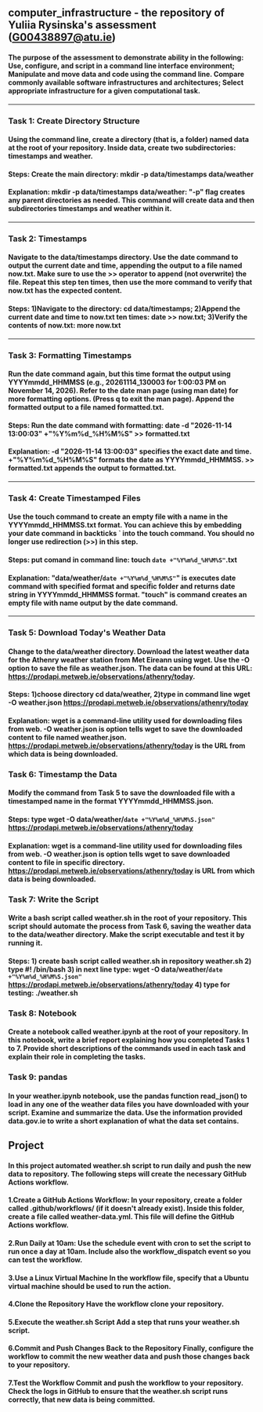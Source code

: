 ## computer_infrastructure - the repository of Yuliia Rysinska's assessment (G00438897@atu.ie)

#### The purpose of the assessment to demonstrate ability in the following: Use, configure, and script in a command line interface environment; Manipulate and move data and code using the command line. Compare commonly available software infrastructures and architectures; Select appropriate infrastructure for a given computational task.
-----------------------------------------
### Task 1: Create Directory Structure
#### Using the command line, create a directory (that is, a folder) named data at the root of your repository. Inside data, create two subdirectories: timestamps and weather.
#### Steps: Create the main directory: mkdir -p data/timestamps data/weather
#### Explanation: mkdir -p data/timestamps data/weather:  "-p" flag creates any parent directories as needed. This command will create data and then subdirectories timestamps and weather within it.
--------------------------------------
### Task 2: Timestamps
#### Navigate to the data/timestamps directory. Use the date command to output the current date and time, appending the output to a file named now.txt. Make sure to use the >> operator to append (not overwrite) the file. Repeat this step ten times, then use the more command to verify that now.txt has the expected content.
#### Steps: 1)Navigate to the directory: cd data/timestamps; 2)Append the current date and time to now.txt ten times: date >> now.txt; 3)Verify the contents of now.txt: more now.txt
-----------------------------------------------
### Task 3: Formatting Timestamps
#### Run the date command again, but this time format the output using YYYYmmdd_HHMMSS (e.g., 20261114_130003 for 1:00:03 PM on November 14, 2026). Refer to the date man page (using man date) for more formatting options. (Press q to exit the man page). Append the formatted output to a file named formatted.txt.
#### Steps: Run the date command with formatting: date -d "2026-11-14 13:00:03" +"%Y%m%d_%H%M%S" >> formatted.txt
#### Explanation: -d "2026-11-14 13:00:03" specifies the exact date and time. +"%Y%m%d_%H%M%S" formats the date as YYYYmmdd_HHMMSS. >> formatted.txt appends the output to formatted.txt.
-------------------------------------------
### Task 4: Create Timestamped Files
#### Use the touch command to create an empty file with a name in the YYYYmmdd_HHMMSS.txt format. You can achieve this by embedding your date command in backticks ` into the touch command. You should no longer use redirection (>>) in this step.
#### Steps: put comand in command line: touch `date +"%Y%m%d_%H%M%S"`.txt
#### Explanation: "data/weather/`date +"%Y%m%d_%H%M%S"`" is executes date command with specified format and specific folder and returns date string in YYYYmmdd_HHMMSS format. "touch" is command creates an empty file with name output by the date command.
-------------------------
### Task 5: Download Today's Weather Data
#### Change to the data/weather directory. Download the latest weather data for the Athenry weather station from Met Eireann using wget. Use the -O <filename> option to save the file as weather.json. The data can be found at this URL: https://prodapi.metweb.ie/observations/athenry/today.
#### Steps: 1)choose directory cd data/weather, 2)type in command line wget -O weather.json https://prodapi.metweb.ie/observations/athenry/today
#### Explanation: wget is a command-line utility used for downloading files from web. -O weather.json is option tells wget to save the downloaded content to file named weather.json. https://prodapi.metweb.ie/observations/athenry/today is the URL from which data is being downloaded.

### Task 6: Timestamp the Data
#### Modify the command from Task 5 to save the downloaded file with a timestamped name in the format YYYYmmdd_HHMMSS.json.
#### Steps: type wget -O data/weather/`date +"%Y%m%d_%H%M%S.json"` https://prodapi.metweb.ie/observations/athenry/today
#### Explanation: wget is a command-line utility used for downloading files from web. -O weather.json is option tells wget to save downloaded content to file in specific directory. https://prodapi.metweb.ie/observations/athenry/today is URL from which data is being downloaded.


### Task 7: Write the Script
#### Write a bash script called weather.sh in the root of your repository. This script should automate the process from Task 6, saving the weather data to the data/weather directory. Make the script executable and test it by running it.
#### Steps: 1) create bash script called weather.sh in repository weather.sh 2) type #! /bin/bash 3) in next line type: wget -O data/weather/`date +"%Y%m%d_%H%M%S.json"` https://prodapi.metweb.ie/observations/athenry/today 4) type for testing: ./weather.sh

### Task 8: Notebook
#### Create a notebook called weather.ipynb at the root of your repository. In this notebook, write a brief report explaining how you completed Tasks 1 to 7. Provide short descriptions of the commands used in each task and explain their role in completing the tasks.

### Task 9: pandas
#### In your weather.ipynb notebook, use the pandas function read_json() to load in any one of the weather data files you have downloaded with your script. Examine and summarize the data. Use the information provided data.gov.ie to write a short explanation of what the data set contains.

## Project
#### In this project automated  weather.sh script to run daily and push the new data to repository. The following steps will create the necessary GitHub Actions workflow.

#### 1.Create a GitHub Actions Workflow: In your repository, create a folder called .github/workflows/ (if it doesn't already exist). Inside this folder, create a file called weather-data.yml. This file will define the GitHub Actions workflow.

#### 2.Run Daily at 10am: Use the schedule event with cron to set the script to run once a day at 10am. Include also the workflow_dispatch event so you can test the workflow.

#### 3.Use a Linux Virtual Machine In the workflow file, specify that a Ubuntu virtual machine should be used to run the action.

#### 4.Clone the Repository Have the workflow clone your repository.

#### 5.Execute the weather.sh Script Add a step that runs your weather.sh script.

#### 6.Commit and Push Changes Back to the Repository Finally, configure the workflow to commit the new weather data and push those changes back to your repository.

#### 7.Test the Workflow Commit and push the workflow to your repository. Check the logs in GitHub to ensure that the weather.sh script runs correctly, that new data is being committed.

